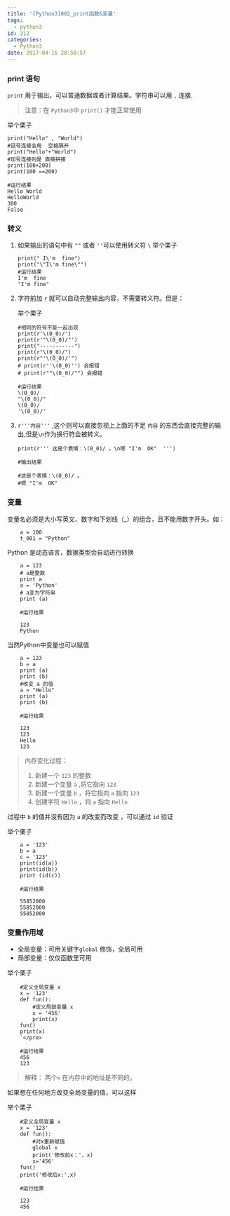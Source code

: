 ```yaml
---
title: '[Python3]002_print函数&变量'
tags:
  - python3
id: 312
categories:
  - Python3
date: 2017-04-16 20:50:57
---
```


### print 语句

`print`  用于输出，可以普通数据或者计算结果。字符串可以用 `,` 连接.

> 注意：在 `Python3`中 `print()` 才能正常使用


举个栗子

```
print("Hello" , "World")
#逗号连接会用  空格隔开
print("Hello"+"World")
#加号连接则是 直接拼接
print(100+200)
print(100 ==200)

#运行结果
Hello World
HelloWorld
300
False
```

### 转义
1. 如果输出的语句中有  `""`  或者 `''`可以使用转义符 `\`
	举个栗子

	```
	print(" I\'m  fine")
	print("\"I\'m fine\"")
	#运行结果
    I'm  fine 
    "I'm fine"
	```

2. 字符前加 `r` 就可以自动完整输出内容，不需要转义符。但是：

    举个栗子

	```
	#相同的符号不能一起出现
	print(r'\(0_0)/')
	print(r'"\(0_0)/"')
	print("-----------")
	print(r"\(0_0)/")
	print(r"'\(0_0)/'")
	# print(r''\(0_0)'') 会报错
	# print(r""\(0_0)/"") 会报错

    #运行结果
	\(0_0)/
	"\(0_0)/"
	\(0_0)/
	'\(0_0)/'
	```
  
3. `r'''内容'''` ,这个则可以直接忽视上上面的不足 `内容` 的东西会直接完整的输出,但是`\n`作为换行符会被转义。
	```
	print(r''' 这是个表情：\(0_0)/ 。\n嗯 "I'm  OK"  ''')

    #输出结果

	#这是个表情：\(0_0)/ 。
    #嗯 "I'm  OK"
   ```

### 变量
变量名必须是大小写英文、数字和下划线（_）的组合，且不能用数字开头。如：

```
	a = 100
    t_001 = "Python"
```

Python 是动态语言，数据类型会自动进行转换

```
	a = 123 
    # a是整数
    print a
    a = 'Python'   
    # a变为字符串
    print (a)

    #运行结果

    123
    Python
```

当然Python中变量也可以赋值

```
    a = 123
    b = a 
    print (a)
    print (b)
    #改变 a 的值
    a = "Hello"
    print (a)
    print (b)

    #运行结果

    123
    123
    Hello
    123
```

> 内存变化过程：
> 
> 1.  新建一个 `123` 的整数
> 2.  新建一个变量 `a` ,将它指向 `123`
> 3.  新建一个变量 `b` ，将它指向 `a` 指向 `123`
> 4.  创建字符 `Hello` ，将 `a` 指向 `Hello`

过程中 `b` 的值并没有因为 `a` 的改变而改变 ，可以通过 `id` 验证

 举个栗子

```
    a = '123'
    b = a
    c = '123'
    print(id(a))
    print(id(b))
    print (id(c))

	#运行结果

    55852000
    55852000
    55852000
```
### 变量作用域
- 全局变量：可用关键字`global` 修饰，全局可用
- 局部变量：仅仅函数里可用

举个栗子

```
    #定义全局变量 x
    x = '123'
    def fun():
        #定义局部变量 x
        x = '456'
        print(x)
    fun()
    print(x)
    `</pre>

    #运行结果
	456
    123
```

> 解释： 两个`x` 在内存中的地址是不同的。

如果想在任何地方改变全局变量的值，可以这样

举个栗子
```
	#定义全局变量 x
    x = '123'
    def fun():
        #对x重新赋值
        global x
        print('修改前x：'，x)
        x='456'
    fun()
    print('修改后x:',x)

    #运行结果

    123
    456
```